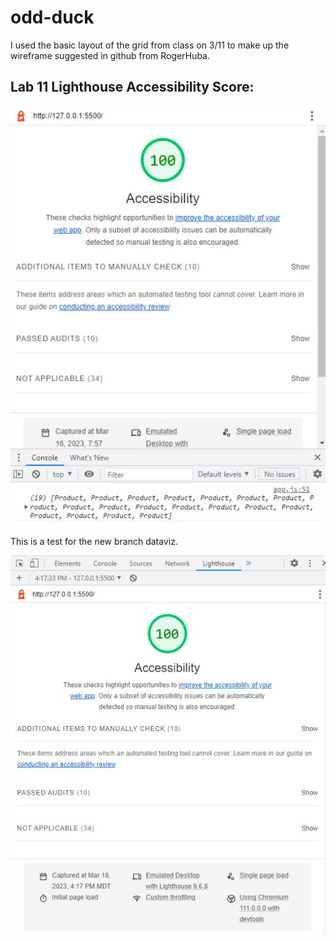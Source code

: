# odd-duck
I used the basic layout of the grid from class on 3/11 to make up the wireframe suggested in github from RogerHuba.

## Lab 11 Lighthouse Accessibility Score:

<img title="Lab 11 Lighthouse Accessibility Score" alt="a screenshot of a Lighthouse Accessibility Score of 100" src="img/Lighthouse%20Rating%20Lab%2011.jpg">

This is a test for the new branch dataviz.

<img title="Lab 13 Lighthouse Accessibility Score" alt="a screenshot of a Lighthouse Accessibility Score of 100" src="img/Lighthouse%20Score%20Lab%2013.jpg">